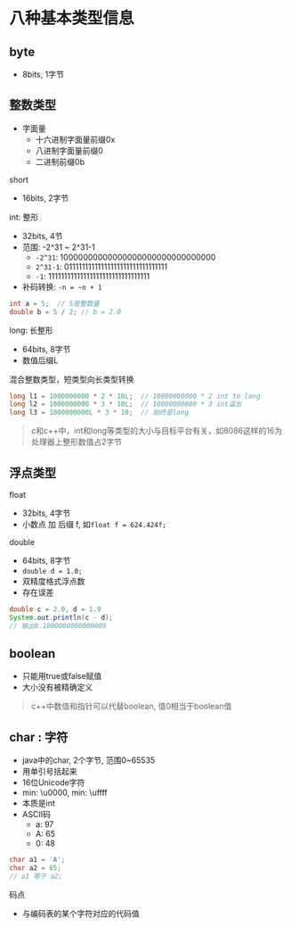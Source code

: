 # 八种基本类型信息

## byte

- 8bits, 1字节

## 整数类型

- 字面量
  - 十六进制字面量前缀0x
  - 八进制字面量前缀0
  - 二进制前缀0b

short

- 16bits, 2字节

int: 整形

- 32bits, 4节
- 范围: -2^31 ~ 2^31-1
  - `-2^31`:  10000000000000000000000000000000
  - `2^31-1`: 01111111111111111111111111111111
  - `-1`:     11111111111111111111111111111111
- 补码转换: `-n = ~n + 1`

```java
int a = 5;  // 5是整数量
double b = 5 / 2; // b = 2.0
```

long: 长整形

- 64bits, 8字节
- 数值后缀L

混合整数类型，短类型向长类型转换

```java
long l1 = 1000000000 * 2 * 10L;  // 10000000000 * 2 int to long
long l2 = 1000000000 * 3 * 10L;  // 10000000000 * 3 int溢出
long l3 = 1000000000L * 3 * 10;  // 始终是long
```

> c和c++中，int和long等类型的大小与目标平台有关，如8086这样的16为处理器上整形数值占2字节

## 浮点类型

float

- 32bits, 4字节
- 小数点 加 后缀 f, 如`float f = 624.424f;`

double

- 64bits, 8字节
- `double d = 1.0;`
- 双精度格式浮点数
- 存在误差

```java
double c = 2.0, d = 1.9
System.out.println(c - d);
// 输出0.1000000000000009
```


## boolean

- 只能用true或false赋值
- 大小没有被精确定义

> c++中数值和指针可以代替boolean, 值0相当于boolean值

## char : 字符

- java中的char, 2个字节, 范围0~65535
- 用单引号括起来
- 16位Unicode字符
- min: \\u0000, min: \\uffff 
- 本质是int
- ASCII码
  - a: 97
  - A: 65
  - 0: 48

```java
char a1 = 'A';
char a2 = 65;
// a1 等于 a2;
```

码点

- 与编码表的某个字符对应的代码值


